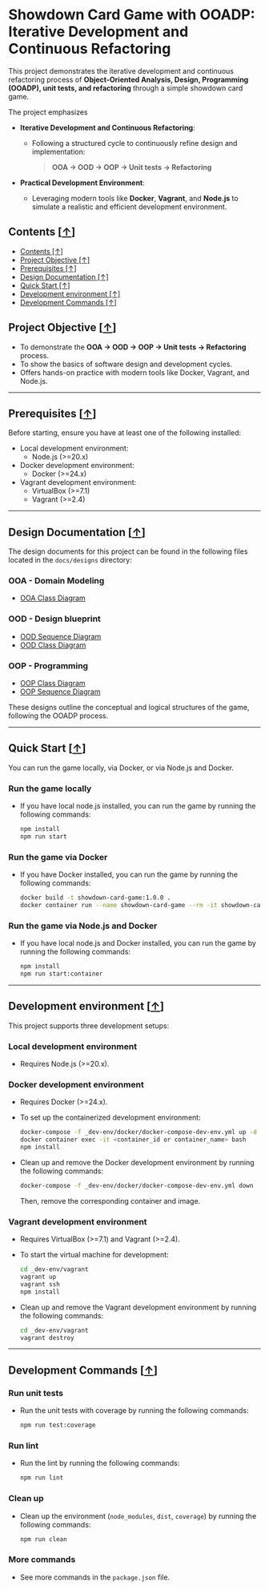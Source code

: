 # Showdown Card Game with OOADP: Iterative Development and Continuous Refactoring

This project demonstrates the iterative development and continuous refactoring process of **Object-Oriented Analysis, Design, Programming (OOADP), unit tests, and refactoring** through a simple showdown card game.

The project emphasizes

- **Iterative Development and Continuous Refactoring**:
  - Following a structured cycle to continuously refine design and implementation:

    > **OOA -> OOD -> OOP -> Unit tests -> Refactoring**

- **Practical Development Environment**:
  - Leveraging modern tools like **Docker**, **Vagrant**, and **Node.js** to simulate a realistic and efficient development environment.

## Contents [[↑](#showdown-card-game-with-ooadp-iterative-development-and-continuous-refactoring)]

- [Contents \[↑\]](#contents-)
- [Project Objective \[↑\]](#project-objective-)
- [Prerequisites \[↑\]](#prerequisites-)
- [Design Documentation \[↑\]](#design-documentation-)
- [Quick Start \[↑\]](#quick-start-)
- [Development environment \[↑\]](#development-environment-)
- [Development Commands \[↑\]](#development-commands-)

## Project Objective [[↑](#showdown-card-game-with-ooadp-iterative-development-and-continuous-refactoring)]

- To demonstrate the **OOA -> OOD -> OOP -> Unit tests -> Refactoring** process.
- To show the basics of software design and development cycles.
- Offers hands-on practice with modern tools like Docker, Vagrant, and Node.js.

---

## Prerequisites [[↑](#showdown-card-game-with-ooadp-iterative-development-and-continuous-refactoring)]

Before starting, ensure you have at least one of the following installed:

- Local development environment:
  - Node.js (>=20.x)
- Docker development environment:
  - Docker (>=24.x)
- Vagrant development environment:
  - VirtualBox (>=7.1)
  - Vagrant (>=2.4)

---

## Design Documentation [[↑](#showdown-card-game-with-ooadp-iterative-development-and-continuous-refactoring)]

The design documents for this project can be found in the following files located in the `docs/designs` directory:

### OOA - Domain Modeling

- [OOA Class Diagram](docs/designs/1-OOA-ClassDiagram-Showdown-v0.0.0.png)

### OOD - Design blueprint

- [OOD Sequence Diagram](docs/designs/2.1-OOD-SeqDiagram-Showdown-v0.1.0.png)
- [OOD Class Diagram](docs/designs/2.2-OOD-ClassDiagram-Showdown-v0.1.0.png)

### OOP - Programming

- [OOP Class Diagram](docs/designs/3.1-OOP-ClassDiagram-Showdown-v0.1.0.png)
- [OOP Sequence Diagram](docs/designs/3.2-OOP-SeqDiagram-Showdown-v0.1.0.png)

These designs outline the conceptual and logical structures of the game, following the OOADP process.

---

## Quick Start [[↑](#showdown-card-game-with-ooadp-iterative-development-and-continuous-refactoring)]

You can run the game locally, via Docker, or via Node.js and Docker.

### Run the game locally

- If you have local node.js installed, you can run the game by running the following commands:

  ```bash
  npm install
  npm run start
  ```

### Run the game via Docker

- If you have Docker installed, you can run the game by running the following commands:

  ```bash
  docker build -t showdown-card-game:1.0.0 .
  docker container run --name showdown-card-game --rm -it showdown-card-game:1.0.0
  ```

### Run the game via Node.js and Docker

- If you have local node.js and Docker installed, you can run the game by running the following commands:

  ```bash
  npm install
  npm run start:container
  ```

---

## Development environment [[↑](#showdown-card-game-with-ooadp-iterative-development-and-continuous-refactoring)]

This project supports three development setups:

### Local development environment

- Requires Node.js (>=20.x).

### Docker development environment

- Requires Docker (>=24.x).
- To set up the containerized development environment:

  ```bash
  docker-compose -f _dev-env/docker/docker-compose-dev-env.yml up -d
  docker container exec -it <container_id or container_name> bash
  npm install
  ```

- Clean up and remove the Docker development environment by running the following commands:

  ```bash
  docker-compose -f _dev-env/docker/docker-compose-dev-env.yml down
  ```

  Then, remove the corresponding container and image.

### Vagrant development environment

- Requires VirtualBox (>=7.1) and Vagrant (>=2.4).
- To start the virtual machine for development:

  ```bash
  cd _dev-env/vagrant
  vagrant up
  vagrant ssh
  npm install
  ```

- Clean up and remove the Vagrant development environment by running the following commands:

  ```bash
  cd _dev-env/vagrant
  vagrant destroy
  ```

---

## Development Commands [[↑](#showdown-card-game-with-ooadp-iterative-development-and-continuous-refactoring)]

### Run unit tests

- Run the unit tests with coverage by running the following commands:

  ```bash
  npm run test:coverage
  ```

### Run lint

- Run the lint by running the following commands:

  ```bash
  npm run lint
  ```

### Clean up

- Clean up the environment (`node_modules`, `dist`, `coverage`) by running the following commands:

  ```bash
  npm run clean
  ```

### More commands

- See more commands in the `package.json` file.
